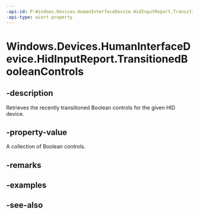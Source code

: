 ----api-id: P:Windows.Devices.HumanInterfaceDevice.HidInputReport.TransitionedBooleanControls
-api-type: winrt property
---<!-- Property syntaxpublic Windows.Foundation.Collections.IVectorView<Windows.Devices.HumanInterfaceDevice.HidBooleanControl> TransitionedBooleanControls { get; }--># Windows.Devices.HumanInterfaceDevice.HidInputReport.TransitionedBooleanControls## -descriptionRetrieves the recently transitioned Boolean controls for the given HID device.## -property-valueA collection of Boolean controls.## -remarks## -examples## -see-also